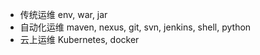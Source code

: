 * 传统运维 env, war, jar
* 自动化运维 maven, nexus, git, svn, jenkins, shell, python
* 云上运维 Kubernetes, docker